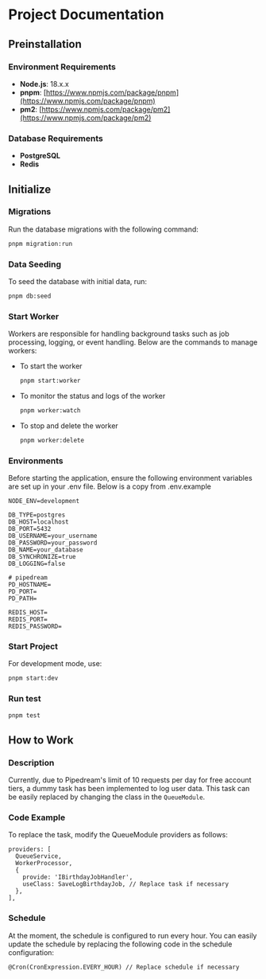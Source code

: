 # Project Documentation

## Preinstallation

### Environment Requirements

- **Node.js**: 18.x.x
- **pnpm**: [https://www.npmjs.com/package/pnpm](https://www.npmjs.com/package/pnpm)
- **pm2**: [https://www.npmjs.com/package/pm2](https://www.npmjs.com/package/pm2)

### Database Requirements

- **PostgreSQL**
- **Redis**

## Initialize

### Migrations

Run the database migrations with the following command:

```bash
pnpm migration:run
```

### Data Seeding

To seed the database with initial data, run:

```bash
pnpm db:seed
```

### Start Worker

Workers are responsible for handling background tasks such as job processing, logging, or event handling. Below are the commands to manage workers:

- To start the worker

  ```bash
  pnpm start:worker
  ```

- To monitor the status and logs of the worker

  ```bash
  pnpm worker:watch
  ```

- To stop and delete the worker

  ```bash
  pnpm worker:delete
  ```

### Environments

Before starting the application, ensure the following environment variables are set up in your .env file. Below is a copy from .env.example

```code
NODE_ENV=development

DB_TYPE=postgres
DB_HOST=localhost
DB_PORT=5432
DB_USERNAME=your_username
DB_PASSWORD=your_password
DB_NAME=your_database
DB_SYNCHRONIZE=true
DB_LOGGING=false

# pipedream
PD_HOSTNAME=
PD_PORT=
PD_PATH=

REDIS_HOST=
REDIS_PORT=
REDIS_PASSWORD=
```

### Start Project

For development mode, use:

```bash
pnpm start:dev
```

### Run test

```bash
pnpm test
```

## How to Work

### Description

Currently, due to Pipedream's limit of 10 requests per day for free account tiers, a dummy task has been implemented to log user data. This task can be easily replaced by changing the class in the `QueueModule`.

### Code Example

To replace the task, modify the QueueModule providers as follows:

```code
providers: [
  QueueService,
  WorkerProcessor,
  {
    provide: 'IBirthdayJobHandler',
    useClass: SaveLogBirthdayJob, // Replace task if necessary
  },
],
```

### Schedule

At the moment, the schedule is configured to run every hour. You can easily update the schedule by replacing the following code in the schedule configuration:

```code
@Cron(CronExpression.EVERY_HOUR) // Replace schedule if necessary
```

```

```
